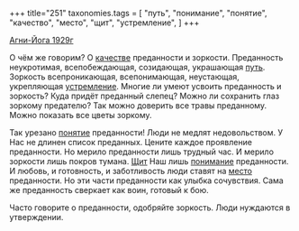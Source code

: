 +++
title="251"
taxonomies.tags = [
 "путь",
 "понимание",
 "понятие",
 "качество",
 "место",
 "щит",
 "устремление",
]
+++

[Агни-Йога 1929г](/agni/1929)

О чём же говорим? О [качестве](/tags/качество) преданности и зоркости. Преданность неукротимая, всепобеждающая, созидающая, украшающая [путь](/tags/путь). Зоркость всепроникающая, всепонимающая, неустающая, укрепляющая [устремление](/tags/устремление). Многие ли умеют усвоить преданность и зоркость? Куда придёт преданный слепец? Можно ли сохранить глаз зоркому предателю? Так можно доверить все травы преданному. Можно показать все цветы зоркому.   

Так урезано [понятие](/tags/понятие) преданности! Люди не медлят недовольством. У Нас не длинен список преданных. Цените каждое проявление преданности. Но мерило преданности лишь трудный час. И мерило зоркости лишь покров тумана. [Щит](/tags/щит) Наш лишь [понимание](/tags/понимание) преданности. И любовь, и готовность, и заботливость люди ставят на [место](/tags/место) преданности. Но эти части преданности как улыбка сочувствия. Сама же преданность сверкает как воин, готовый к бою.   

Часто говорите о преданности, одобряйте зоркость. Люди нуждаются в утверждении.